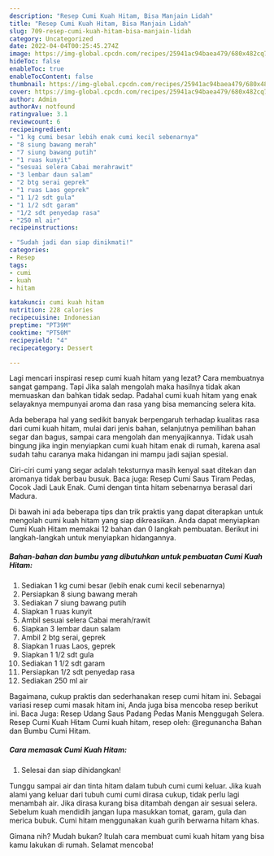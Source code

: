 ```yaml
---
description: "Resep Cumi Kuah Hitam, Bisa Manjain Lidah"
title: "Resep Cumi Kuah Hitam, Bisa Manjain Lidah"
slug: 709-resep-cumi-kuah-hitam-bisa-manjain-lidah
category: Uncategorized
date: 2022-04-04T00:25:45.274Z
image: https://img-global.cpcdn.com/recipes/25941ac94baea479/680x482cq70/cumi-kuah-hitam-foto-resep-utama.jpg
hideToc: false
enableToc: true
enableTocContent: false
thumbnail: https://img-global.cpcdn.com/recipes/25941ac94baea479/680x482cq70/cumi-kuah-hitam-foto-resep-utama.jpg
cover: https://img-global.cpcdn.com/recipes/25941ac94baea479/680x482cq70/cumi-kuah-hitam-foto-resep-utama.jpg
author: Admin
authorAv: notfound
ratingvalue: 3.1
reviewcount: 6
recipeingredient:
- "1 kg cumi besar lebih enak cumi kecil sebenarnya"
- "8 siung bawang merah"
- "7 siung bawang putih"
- "1 ruas kunyit"
- "sesuai selera Cabai merahrawit"
- "3 lembar daun salam"
- "2 btg serai geprek"
- "1 ruas Laos geprek"
- "1 1/2 sdt gula"
- "1 1/2 sdt garam"
- "1/2 sdt penyedap rasa"
- "250 ml air"
recipeinstructions:

- "Sudah jadi dan siap dinikmati!"
categories:
- Resep
tags:
- cumi
- kuah
- hitam

katakunci: cumi kuah hitam 
nutrition: 228 calories
recipecuisine: Indonesian
preptime: "PT39M"
cooktime: "PT50M"
recipeyield: "4"
recipecategory: Dessert

---
```



Lagi mencari inspirasi resep cumi kuah hitam yang lezat? Cara membuatnya sangat gampang. Tapi Jika salah mengolah maka hasilnya tidak akan memuaskan dan bahkan tidak sedap. Padahal cumi kuah hitam yang enak selayaknya mempunyai aroma dan rasa yang bisa memancing selera kita.


Ada beberapa hal yang sedikit banyak berpengaruh terhadap kualitas rasa dari cumi kuah hitam, mulai dari jenis bahan, selanjutnya pemilihan bahan segar dan bagus, sampai cara mengolah dan menyajikannya. Tidak usah bingung jika ingin menyiapkan cumi kuah hitam enak di rumah, karena asal sudah tahu caranya maka hidangan ini mampu jadi sajian spesial.

Ciri-ciri cumi yang segar adalah teksturnya masih kenyal saat ditekan dan aromanya tidak berbau busuk. Baca juga: Resep Cumi Saus Tiram Pedas, Cocok Jadi Lauk Enak. Cumi dengan tinta hitam sebenarnya berasal dari Madura.


Di bawah ini ada beberapa tips dan trik praktis yang dapat diterapkan untuk mengolah cumi kuah hitam yang siap dikreasikan. Anda dapat menyiapkan Cumi Kuah Hitam memakai 12 bahan dan 0 langkah pembuatan. Berikut ini langkah-langkah untuk menyiapkan hidangannya.

<!--inarticleads1-->

##### Bahan-bahan dan bumbu yang dibutuhkan untuk pembuatan Cumi Kuah Hitam:

1. Sediakan 1 kg cumi besar (lebih enak cumi kecil sebenarnya)
1. Persiapkan 8 siung bawang merah
1. Sediakan 7 siung bawang putih
1. Siapkan 1 ruas kunyit
1. Ambil sesuai selera Cabai merah/rawit
1. Siapkan 3 lembar daun salam
1. Ambil 2 btg serai, geprek
1. Siapkan 1 ruas Laos, geprek
1. Siapkan 1 1/2 sdt gula
1. Sediakan 1 1/2 sdt garam
1. Persiapkan 1/2 sdt penyedap rasa
1. Sediakan 250 ml air


Bagaimana, cukup praktis dan sederhanakan resep cumi hitam ini. Sebagai variasi resep cumi masak hitam ini, Anda juga bisa mencoba resep berikut ini. Baca Juga: Resep Udang Saus Padang Pedas Manis Menggugah Selera. Resep Cumi Kuah Hitam Cumi kuah hitam, resep oleh: @regunancha Bahan dan Bumbu Cumi Hitam. 

<!--inarticleads2-->

##### Cara memasak Cumi Kuah Hitam:


1. Selesai dan siap dihidangkan!

Tunggu sampai air dan tinta hitam dalam tubuh cumi cumi keluar. Jika kuah alami yang keluar dari tubuh cumi cumi dirasa cukup, tidak perlu lagi menambah air. Jika dirasa kurang bisa ditambah dengan air sesuai selera. Sebelum kuah mendidih jangan lupa masukkan tomat, garam, gula dan merica bubuk. Cumi hitam menggunakan kuah gurih berwarna hitam khas. 

Gimana nih? Mudah bukan? Itulah cara membuat cumi kuah hitam yang bisa kamu lakukan di rumah. Selamat mencoba!

